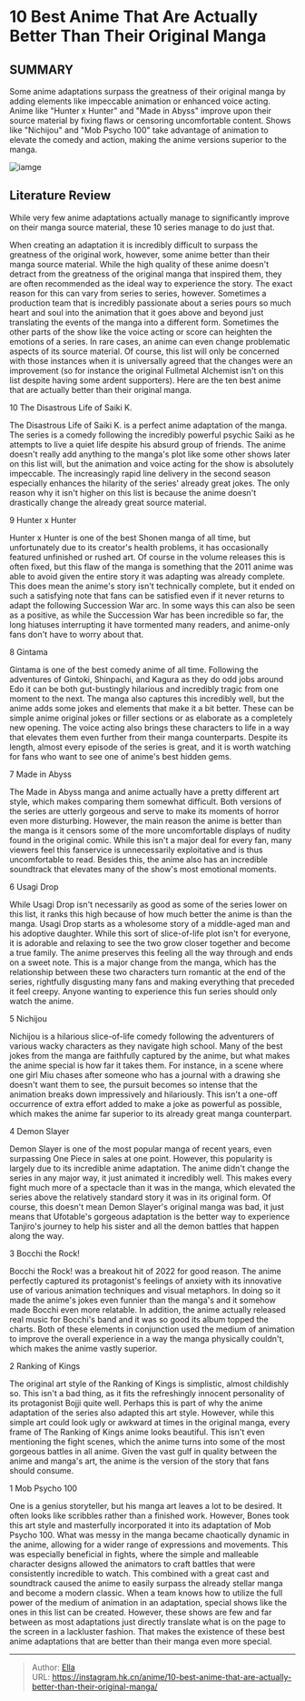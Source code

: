 # 10 Best Anime That Are Actually Better Than Their Original Manga


## SUMMARY 


 Some anime adaptations surpass the greatness of their original manga by adding elements like impeccable animation or enhanced voice acting. 
 Anime like &#34;Hunter x Hunter&#34; and &#34;Made in Abyss&#34; improve upon their source material by fixing flaws or censoring uncomfortable content. 
 Shows like &#34;Nichijou&#34; and &#34;Mob Psycho 100&#34; take advantage of animation to elevate the comedy and action, making the anime versions superior to the manga. 

![iamge](https://static1.srcdn.com/wordpress/wp-content/uploads/2023/10/anime-better-than-the-manga.jpg)

## Literature Review

While very few anime adaptations actually manage to significantly improve on their manga source material, these 10 series manage to do just that.




When creating an adaptation it is incredibly difficult to surpass the greatness of the original work, however, some anime better than their manga source material. While the high quality of these anime doesn&#39;t detract from the greatness of the original manga that inspired them, they are often recommended as the ideal way to experience the story. The exact reason for this can vary from series to series, however.
Sometimes a production team that is incredibly passionate about a series pours so much heart and soul into the animation that it goes above and beyond just translating the events of the manga into a different form. Sometimes the other parts of the show like the voice acting or score can heighten the emotions of a series. In rare cases, an anime can even change problematic aspects of its source material. Of course, this list will only be concerned with those instances when it is universally agreed that the changes were an improvement (so for instance the original Fullmetal Alchemist isn&#39;t on this list despite having some ardent supporters). Here are the ten best anime that are actually better than their original manga.









 








 10  The Disastrous Life of Saiki K. 
        

The Disastrous Life of Saiki K. is a perfect anime adaptation of the manga. The series is a comedy following the incredibly powerful psychic Saiki as he attempts to live a quiet life despite his absurd group of friends. The anime doesn&#39;t really add anything to the manga&#39;s plot like some other shows later on this list will, but the animation and voice acting for the show is absolutely impeccable. The increasingly rapid line delivery in the second season especially enhances the hilarity of the series&#39; already great jokes. The only reason why it isn&#39;t higher on this list is because the anime doesn&#39;t drastically change the already great source material.





 9  Hunter x Hunter 
        

Hunter x Hunter is one of the best Shonen manga of all time, but unfortunately due to its creator&#39;s health problems, it has occasionally featured unfinished or rushed art. Of course in the volume releases this is often fixed, but this flaw of the manga is something that the 2011 anime was able to avoid given the entire story it was adapting was already complete. This does mean the anime&#39;s story isn&#39;t technically complete, but it ended on such a satisfying note that fans can be satisfied even if it never returns to adapt the following Succession War arc. In some ways this can also be seen as a positive, as while the Succession War has been incredible so far, the long hiatuses interrupting it have tormented many readers, and anime-only fans don&#39;t have to worry about that.





 8  Gintama 
        

Gintama is one of the best comedy anime of all time. Following the adventures of Gintoki, Shinpachi, and Kagura as they do odd jobs around Edo it can be both gut-bustingly hilarious and incredibly tragic from one moment to the next. The manga also captures this incredibly well, but the anime adds some jokes and elements that make it a bit better. These can be simple anime original jokes or filler sections or as elaborate as a completely new opening. The voice acting also brings these characters to life in a way that elevates them even further from their manga counterparts. Despite its length, almost every episode of the series is great, and it is worth watching for fans who want to see one of anime&#39;s best hidden gems.





 7  Made in Abyss 
        

The Made in Abyss manga and anime actually have a pretty different art style, which makes comparing them somewhat difficult. Both versions of the series are utterly gorgeous and serve to make its moments of horror even more disturbing. However, the main reason the anime is better than the manga is it censors some of the more uncomfortable displays of nudity found in the original comic. While this isn&#39;t a major deal for every fan, many viewers feel this fanservice is unnecessarily exploitative and is thus uncomfortable to read. Besides this, the anime also has an incredible soundtrack that elevates many of the show&#39;s most emotional moments.





 6  Usagi Drop 
        

While Usagi Drop isn&#39;t necessarily as good as some of the series lower on this list, it ranks this high because of how much better the anime is than the manga. Usagi Drop starts as a wholesome story of a middle-aged man and his adoptive daughter. While this sort of slice-of-life plot isn&#39;t for everyone, it is adorable and relaxing to see the two grow closer together and become a true family. The anime preserves this feeling all the way through and ends on a sweet note. This is a major change from the manga, which has the relationship between these two characters turn romantic at the end of the series, rightfully disgusting many fans and making everything that preceded it feel creepy. Anyone wanting to experience this fun series should only watch the anime.





 5  Nichijou 
        

Nichijou is a hilarious slice-of-life comedy following the adventurers of various wacky characters as they navigate high school. Many of the best jokes from the manga are faithfully captured by the anime, but what makes the anime special is how far it takes them. For instance, in a scene where one girl Miu chases after someone who has a journal with a drawing she doesn&#39;t want them to see, the pursuit becomes so intense that the animation breaks down impressively and hilariously. This isn&#39;t a one-off occurrence of extra effort added to make a joke as powerful as possible, which makes the anime far superior to its already great manga counterpart.





 4  Demon Slayer 
        

Demon Slayer is one of the most popular manga of recent years, even surpassing One Piece in sales at one point. However, this popularity is largely due to its incredible anime adaptation. The anime didn&#39;t change the series in any major way, it just animated it incredibly well. This makes every fight much more of a spectacle than it was in the manga, which elevated the series above the relatively standard story it was in its original form. Of course, this doesn&#39;t mean Demon Slayer&#39;s original manga was bad, it just means that Ufotable&#39;s gorgeous adaptation is the better way to experience Tanjiro&#39;s journey to help his sister and all the demon battles that happen along the way.





 3  Bocchi the Rock! 
        

Bocchi the Rock! was a breakout hit of 2022 for good reason. The anime perfectly captured its protagonist&#39;s feelings of anxiety with its innovative use of various animation techniques and visual metaphors. In doing so it made the anime&#39;s jokes even funnier than the manga&#39;s and it somehow made Bocchi even more relatable. In addition, the anime actually released real music for Bocchi&#39;s band and it was so good its album topped the charts. Both of these elements in conjunction used the medium of animation to improve the overall experience in a way the manga physically couldn&#39;t, which makes the anime vastly superior.





 2  Ranking of Kings 
        

The original art style of the Ranking of Kings is simplistic, almost childishly so. This isn&#39;t a bad thing, as it fits the refreshingly innocent personality of its protagonist Bojji quite well. Perhaps this is part of why the anime adaptation of the series also adapted this art style. However, while this simple art could look ugly or awkward at times in the original manga, every frame of The Ranking of Kings anime looks beautiful. This isn&#39;t even mentioning the fight scenes, which the anime turns into some of the most gorgeous battles in all anime. Given the vast gulf in quality between the anime and manga&#39;s art, the anime is the version of the story that fans should consume.





 1  Mob Psycho 100 
        

One is a genius storyteller, but his manga art leaves a lot to be desired. It often looks like scribbles rather than a finished work. However, Bones took this art style and masterfully incorporated it into its adaptation of Mob Psycho 100. What was messy in the manga became chaotically dynamic in the anime, allowing for a wider range of expressions and movements. This was especially beneficial in fights, where the simple and malleable character designs allowed the animators to craft battles that were consistently incredible to watch. This combined with a great cast and soundtrack caused the anime to easily surpass the already stellar manga and become a modern classic.
When a team knows how to utilize the full power of the medium of animation in an adaptation, special shows like the ones in this list can be created. However, these shows are few and far between as most adaptations just directly translate what is on the page to the screen in a lackluster fashion. That makes the existence of these best anime adaptations that are better than their manga even more special.

---

> Author: [Ella](https://instagram.hk.cn/)  
> URL: https://instagram.hk.cn/anime/10-best-anime-that-are-actually-better-than-their-original-manga/  

